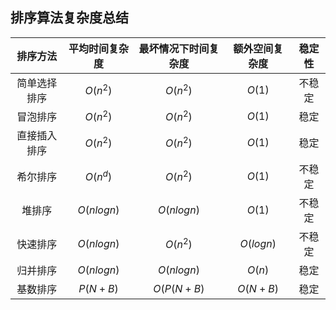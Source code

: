 ## 排序算法复杂度总结

|  排序方法  |  平均时间复杂度  |  最坏情况下时间复杂度  |  额外空间复杂度  |  稳定性  |
|  :----:  |  :----:  |  :----: |  :----:  | :----: |
|  简单选择排序  |  $O(n^2)$  |  $O(n^2)$  |  $O(1)$  |  不稳定  |
|  冒泡排序  |  $O(n^2)$  |  $O(n^2)$  |  $O(1)$  |  稳定  |
|  直接插入排序  |  $O(n^2)$  |  $O(n^2)$  |  $O(1)$  |  稳定  |
|  希尔排序  |  $O(n^d)$  |  $O(n^2)$  |  $O(1)$  |  不稳定  |
|  堆排序  |  $O(nlogn)$  |  $O(nlogn)$  |  $O(1)$  |  不稳定  |
|  快速排序  |  $O(nlogn)$  |  $O(n^2)$  |  $O(logn)$  |  不稳定  |
|  归并排序  |  $O(nlogn)$  |  $O(nlogn)$  |  $O(n)$  |  稳定  |
|  基数排序  |  $P(N+B)$  |  $O(P(N+B)$  |  $O(N+B)$  |  稳定  |
